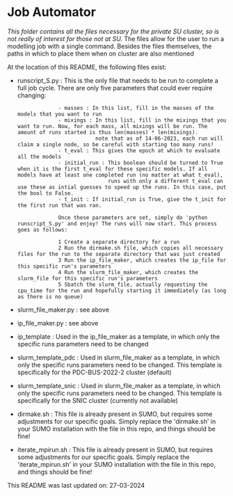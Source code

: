 # Job Automator

*This folder contains all the files necessary for the private SU cluster, so is not really of interest for those not at SU.*
The files allow for the user to run a modelling job with a single command.
Besides the files themselves, the paths in which to place them when on cluster are also mentioned 

At the location of this README, the following files exist:

- runscript_S.py : This is the only file that needs to be run to complete a full job cycle. There are only five parameters that could ever require changing:
  
                   - masses : In this list, fill in the masses of the models that you want to run
                   - mixings : In this list, fill in the mixings that you want to run. Now, for each mass, all mixings will be run. The amount of runs started is thus len(masses) * len(mixings).
                               note that as of 14-06-2023, each run will claim a single node, so be careful with starting too many runs!
                   - t_eval : This gives the epoch at which to evaluate all the models
                   - initial_run : This boolean should be turned to True when it is the first t_eval for these specific models. If all models have at least one completed run (no matter at what t_eval),
                                   runs with only a different t_eval can use these as intial guesses to speed up the runs. In this case, put the bool to False.
                   - t_init : If initial_run is True, give the t_init for the first run that was ran. 

                   Once these parameters are set, simply do 'python runscript_S.py' and enjoy! The runs will now start. This process goes as follows:
  
                   1 Create a separate directory for a run
                   2 Run the dirmake.sh file, which copies all necessary files for the run to the separate directory that was just created
                   3 Run the ip_file_maker, which creates the ip_file for this specific run's parameters
                   4 Run the slurm_file_maker, which creates the slurm_file for this specific run's parameters
                   5 Sbatch the slurm_file, actually requesting the cpu_time for the run and hopefully starting it immediately (as long as there is no queue)
  
- slurm_file_maker.py : see above
- ip_file_maker.py : see above
- ip_template : Used in the ip_file_maker as a template, in which only the specific runs parameters need to be changed
- slurm_template_pdc : Used in slurm_file_maker as a template, in which only the specific runs parameters need to be changed. This template is specifically for the PDC-BUS-2022-2 cluster (default)
- slurm_template_snic : Used in slurm_file_maker as a template, in which only the specific runs parameters need to be changed. This template is specifically for the SNIC cluster (currently not available)
- dirmake.sh : This file is already present in SUMO, but requires some adjustments for our specific goals. Simply replace the 'dirmake.sh' in your SUMO installation with the file in this repo, 
               and things should be fine!
- iterate_mpirun.sh : This file is already present in SUMO, but requires some adjustments for our specific goals. Simply replace the 'iterate_mpirun.sh' in your SUMO installation with the file in this repo, 
                      and things should be fine!

This README was last updated on: 27-03-2024
